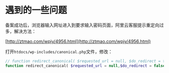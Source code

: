 # 遇到的一些问题

备案成功后，浏览器输入网址进入到要求输入密码页面，阿里云客服提示重定向过多，解决方法：

[http://ztmao.com/wpjy/4956.html](http://ztmao.com/wpjy/4956.html)

打开`htdocs/wp-includes/canonical.php`文件，修改：

```php
// function redirect_canonical( $requested_url = null, $do_redirect = true ) {
function redirect_canonical( $requested_url = null,$do_redirect = false) {
```